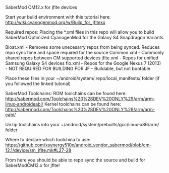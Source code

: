 SaberMod CM12.x for jflte devices

Start your build environment with this tutorial here: http://wiki.cyanogenmod.org/w/Build_for_jfltexx

Required repos:
Placing the *.xml files in this repo will allow you to build SaberMod Optimized CyanogenMod for the Galaxy S4 Snapdragon Variants

  Bloat.xml - Removes some unecesarry repos from being synced. Reduces repo sync time and space required for the source
  Common.xml - Commonly shared repos between CM supported devices
  jflte.xml - Repos for unified Samsung Galaxy S4 devices
  flo.xml - Repos for the Google Nexus 7 (2013) - NOT REQUIRED FOR BUILDING FOR JF - Buildable, but not bootable

Place these files in your ~/android/system/.repo/local_manifests/ folder (if you followed the linked tutorial)

SaberMod Toolchains:
ROM toolchains can be found here: http://sabermod.com/Toolchains%20%28DEV%20ONLY%29/arm/arm-linux-androideabi/
Kernel toolchains can be found here: http://sabermod.com/Toolchains%20%28DEV%20ONLY%29/arm/arm-eabi/

Unzip toolchains into your ~/android/system/prebuilts/gcc/linux-x86/arm/ folder

Where to declare which toolchina to use: https://github.com/xsynergy510x/android_vendor_sabermod/blob/cm-12.1/device/sm_jflte.mk#L27-28

From here you should be able to repo sync the source and build for SaberModCM12.x for jflte!
